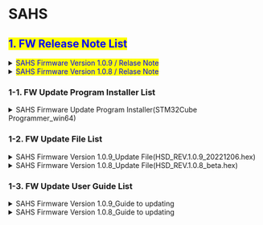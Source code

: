 # SAHS

## <mark style="color:blue;">1. FW Release Note List</mark>

<details>

<summary><mark style="color:blue;">SAHS Firmware Version 1.0.9 / Relase Note</mark></summary>

*   <mark style="color:blue;">**Release Note:**</mark>

    &#x20;<mark style="color:blue;">**- Changes: \[Calibration] Auto Position Calibration**</mark>

    &#x20;**- Criterion:** Improvement

    &#x20;**- Details:** Define the virtual map for Y & Z Axis using the film detectors on the initialization.

    <figure><img src="../../../.gitbook/assets/image (225).png" alt=""><figcaption></figcaption></figure>

    &#x20;**- Remark:** Y-Axis for the Bed Position, Z-Axis for the height from the Bed





    &#x20;<mark style="color:blue;">**- Changes: \[Calibration] Plate Sensing Calibration**</mark>

    &#x20;**- Criterion:** Improvement

    &#x20;**- Details:** Define the best sensing distance between the feeder hand and the plate using the film detectors precisely

    <figure><img src="../../../.gitbook/assets/image (175).png" alt=""><figcaption></figcaption></figure>

    &#x20;**- Remark:** Do not need to run this every time. Recommend running this right after 'Auto Position Calibration' at your Installation

    &#x20;                  \-> Due to the minor variation in the plate bed's height and level among the instrument, this procedure aims to minimize the minor variation&#x20;





    &#x20;<mark style="color:blue;">**- Changes: \[Algorithms] Film Pick-up Detection on the Feeder Fans**</mark>

    &#x20;**- Criterion:** Improvement

    &#x20;**- Details:** If the film is not properly picked up, Blow out Fans will start to rotate due to the air leak

    <figure><img src="../../../.gitbook/assets/image (180).png" alt=""><figcaption></figcaption></figure>

    &#x20;**- Remark:** This will show up as '\[1713] Film suction failed / Check the film in film tray' on the AIOS





    &#x20;<mark style="color:blue;">**- Changes: \[Algorithms] Shifted film detection (Before the heat sealing)**</mark>

    &#x20;**- Criterion:** Improvement

    &#x20;**- Details:** To check if the film is shifted correctly on the PCR Plate, detect the defined 4 spots

    <figure><img src="../../../.gitbook/assets/image (197).png" alt=""><figcaption></figcaption></figure>

    &#x20;**- Remark:** Among the 4 spots, having 3 or 4 feedback detected will go on for the heat sealing. Less than 3 spots will show up an alarm '\[1711] Film shift detected.'

    <figure><img src="../../../.gitbook/assets/image (210).png" alt=""><figcaption></figcaption></figure>





    &#x20;<mark style="color:blue;">**- Changes: \[Algorithms] Well open detection (After the heat sealing)**</mark>

    &#x20;**- Criterion:** Improvement

    &#x20;**- Details:** To check if the film is sealed correctly on the PCR Plate, scan the row "G", 12 points

    <figure><img src="../../../.gitbook/assets/image (168).png" alt=""><figcaption></figcaption></figure>

    &#x20;**- Remark:** Any feedback missing among 12 points will show up an alarm '\[1712] Well-open plate detected after sealing'



*   <mark style="color:blue;">**Prerequisite:**</mark>

    * [x] In advance to update the Firmware to V 1.0.9,
      1. Initialize the SAHS.
      2.  Must conduct the adjustment of the origin for Z-Axis, Y-Axis, and Sensor.

          <mark style="color:red;">\*Refer to the details(Way to adjust the origin) in each section of the SAHS Replacement page - '</mark>[replacement.md](../service-info./sahs/replacement.md "mention")<mark style="color:red;">'.</mark>



          *   **Z-Axis (Feeder Z Motor Assy)**

              \-> Origin(=Alignment Gap): 7.5 mm (± 0.2 mm)
          *   **Y-Axis (Feeder Y Motor Assy)**

              \-> Origin(=Alignment Gap): 2.0 mm (± 0.2 mm)
          *   **Sensor (Contact Switch Assy)**

              \-> Origin(=Alignment Gap): 1.5 mm


* <mark style="color:blue;">**Preparation:**</mark>
  * [x] Laptop
  * [x] Cable (USB 2.0 Micro 5 pin)
  *   [x] Firmware Upgrade Program Installer(STM32Cube Programmer\_win64)

      \-> Able to download the installer on the link below.

      Click '[Link](sahs.md#sahs-firmware-update-program-installer-stm32cube-programmer\_win64)'
  *   [x] Firmware file(HSD\_REV1.0.9\_20221206.hex).

      \-> Able to download the file on the link below.

      Click '[Link](sahs.md#sahs-firmware-version-1.0.9\_update-file-hsd\_rev.1.0.9\_20221206.hex)'
  *   [x] Guide to updating the Firmware version 1.0.9

      \-> Able to download the guide as a PDF on the link below.

      Click '[Link](sahs.md#sahs-firmware-version-1.0.9\_guide-to-updating)'

<!---->

*   <mark style="color:blue;">**Procedure:**</mark>

    1. Install the Firmware Upgrade Program - STM32Cube Programmer.
    2. Connect the communication between Laptop and SAHS by the cable(USB 2.0 Micro 5 pin).
    3. Hold down the Enable Button and turn the sealer on. Able to hear the beep sound for about 5 sec.
    4. Execute the Firmware Upgrade Program - STM32Cube Programmer.
    5. Select the COM. Type as 'USB' in the Combobox of COM. Type.
    6. To check the COM. Connection, click the Refresh icon.
    7. To connect the COM., click the Connect icon.
    8. Click the '+' tab and 'Open file' in sequence. Then, select and open the firmware file on File Explorer will be popped up.
    9. Click the 'Download' icon.
    10. Able to see the 'Completed' message if the firmware would be updated successfully.
    11. Lastly, click the 'Disconnect' icon. Then, turn the SAHS off and on again.


* <mark style="color:blue;">**Check the FW Version:**</mark>
  1. Enter the 'Admin Setting' in AIOS UI.
  2. Put the admin password(_**seegene1!**_).
  3. Able to check if the SAHS Firmware is updated in the Instrument Serial Number box.

</details>

<details>

<summary><mark style="color:blue;">SAHS Firmware Version 1.0.8 / Relase Note</mark></summary>

*   <mark style="color:blue;">**Release Note:**</mark>

    &#x20;**- Changes: -**

    &#x20;**- Criterion: -**

    &#x20;**- Details: -**

    &#x20;**- Remark: -**

<!---->

*   <mark style="color:blue;">**Prerequisite:**</mark>

    * [x] In advance to update the Firmware to V 1.0.8,
      1. Initialize the SAHS.
      2.  Must conduct the adjustment of the origin for Z-Axis, Y-Axis, and Sensor.

          <mark style="color:red;">\*Refer to the details(Way to adjust the origin) in each section of the SAHS Replacement page - '</mark>[replacement.md](../service-info./sahs/replacement.md "mention")<mark style="color:red;">'.</mark>



          *   **Z-Axis (Feeder Z Motor Assy)**

              \-> Origin(=Alignment Gap): 7 mm (± 0.7 mm)
          *   **Y-Axis (Feeder Y Motor Assy)**

              \-> Origin(=Alignment Gap): 2 mm (± 0.5 mm)
          *   **Sensor (Contact Switch Assy)**

              \-> Origin(=Alignment Gap): 1.5 mm


* <mark style="color:blue;">**Preparation:**</mark>
  * [x] Laptop
  * [x] Cable (USB 2.0 Micro 5 pin)
  *   [x] Firmware Upgrade Program Installer(STM32Cube Programmer\_win64)

      \-> Able to download the installer on the link below.&#x20;

      Click '[Link](sahs.md#sahs-firmware-update-program-installer-stm32cube-programmer\_win64)'
  *   [x] Firmware file(HSD\_REV1.0.8\_beta.hex).

      \-> Able to download the file on the link below.

      Click '[Link](sahs.md#sahs-firmware-version-1.0.8\_update-file-hsd\_rev.1.0.8\_beta.hex)'
  *   [x] Guide to updating the Firmware version 1.0.8

      \-> Able to download the guide as a PDF on the link below.

      Click '[Link](sahs.md#sahs-firmware-version-1.0.8\_guide-to-updating)'

<!---->

*   <mark style="color:blue;">**Procedure:**</mark>

    1. Install the Firmware Upgrade Program - STM32Cube Programmer.
    2. Connect the communication between Laptop and SAHS by the cable(USB 2.0 Micro 5 pin).
    3. Hold down the Enable Button and turn the sealer on. Able to hear the beep sound for about 5 sec.
    4. Execute the Firmware Upgrade Program - STM32Cube Programmer.
    5. Select the COM. Type as 'USB' in the Combobox of COM. Type.
    6. To check the COM. Connection, click the Refresh icon.
    7. To connect the COM., click the Connect icon.
    8. Click the '+' tab and 'Open file' in sequence. Then, select and open the firmware file on File Explorer will be popped up.
    9. Click the 'Download' icon.
    10. Able to see the 'Completed' message if the firmware would be updated successfully.
    11. Lastly, click the 'Disconnect' icon. Then, turn the SAHS off and on again.


* <mark style="color:blue;">**Check the FW Version:**</mark>
  1. Enter the 'Admin Setting' in AIOS UI.
  2. Put the admin password(_**seegene1!**_).
  3. Able to check if the SAHS Firmware is updated in the Instrument Serial Number box.

</details>

### &#x20;   1-1. FW Update Program Installer List

<details>

<summary>SAHS Firmware Update Program Installer(STM32Cube Programmer_win64)</summary>

*   Able to download it on the link below.



</details>

### &#x20;   1-2. FW Update File List

<details>

<summary>SAHS Firmware Version 1.0.9_Update File(HSD_REV.1.0.9_20221206.hex)</summary>

*   Able to download it on the link below.



</details>

<details>

<summary>SAHS Firmware Version 1.0.8_Update File(HSD_REV.1.0.8_beta.hex)</summary>

*   Able to download it on the link below.





</details>

### &#x20;   1-3. FW Update User Guide List

<details>

<summary>SAHS Firmware Version 1.0.9_Guide to updating</summary>

*   \[Document] Able to see it on the link below.



</details>

<details>

<summary>SAHS Firmware Version 1.0.8_Guide to updating</summary>

*   \[Document] Able to see it on the link below.



</details>







